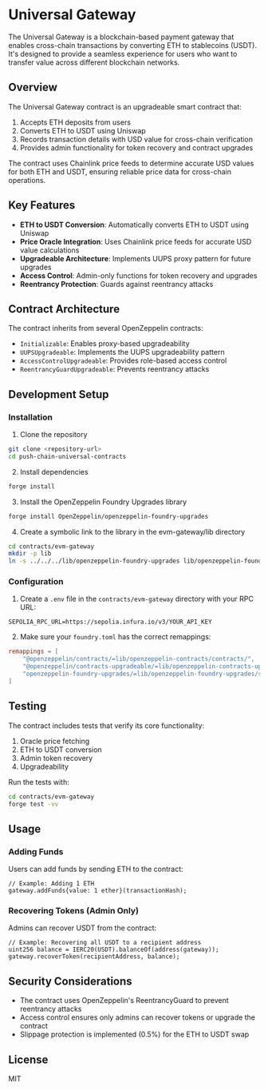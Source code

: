 # Universal Gateway

The Universal Gateway is a blockchain-based payment gateway that enables cross-chain transactions by converting ETH to stablecoins (USDT). It's designed to provide a seamless experience for users who want to transfer value across different blockchain networks.

## Overview

The Universal Gateway contract is an upgradeable smart contract that:

1. Accepts ETH deposits from users
2. Converts ETH to USDT using Uniswap
3. Records transaction details with USD value for cross-chain verification
4. Provides admin functionality for token recovery and contract upgrades

The contract uses Chainlink price feeds to determine accurate USD values for both ETH and USDT, ensuring reliable price data for cross-chain operations.

## Key Features

- **ETH to USDT Conversion**: Automatically converts ETH to USDT using Uniswap
- **Price Oracle Integration**: Uses Chainlink price feeds for accurate USD value calculations
- **Upgradeable Architecture**: Implements UUPS proxy pattern for future upgrades
- **Access Control**: Admin-only functions for token recovery and upgrades
- **Reentrancy Protection**: Guards against reentrancy attacks

## Contract Architecture

The contract inherits from several OpenZeppelin contracts:
- `Initializable`: Enables proxy-based upgradeability
- `UUPSUpgradeable`: Implements the UUPS upgradeability pattern
- `AccessControlUpgradeable`: Provides role-based access control
- `ReentrancyGuardUpgradeable`: Prevents reentrancy attacks

## Development Setup
### Installation

1. Clone the repository
```bash
git clone <repository-url>
cd push-chain-universal-contracts
```

2. Install dependencies
```bash
forge install
```

3. Install the OpenZeppelin Foundry Upgrades library
```bash
forge install OpenZeppelin/openzeppelin-foundry-upgrades
```

4. Create a symbolic link to the library in the evm-gateway/lib directory
```bash
cd contracts/evm-gateway
mkdir -p lib
ln -s ../../../lib/openzeppelin-foundry-upgrades lib/openzeppelin-foundry-upgrades
```

### Configuration

1. Create a `.env` file in the `contracts/evm-gateway` directory with your RPC URL:
```
SEPOLIA_RPC_URL=https://sepolia.infura.io/v3/YOUR_API_KEY
```

2. Make sure your `foundry.toml` has the correct remappings:
```toml
remappings = [
    "@openzeppelin/contracts/=lib/openzeppelin-contracts/contracts/",
    "@openzeppelin/contracts-upgradeable/=lib/openzeppelin-contracts-upgradeable/contracts/",
    "openzeppelin-foundry-upgrades/=lib/openzeppelin-foundry-upgrades/src/",
]
```

## Testing

The contract includes tests that verify its core functionality:

1. Oracle price fetching
2. ETH to USDT conversion
3. Admin token recovery
4. Upgradeability

Run the tests with:
```bash
cd contracts/evm-gateway
forge test -vv
```

## Usage

### Adding Funds
Users can add funds by sending ETH to the contract:
```solidity
// Example: Adding 1 ETH
gateway.addFunds{value: 1 ether}(transactionHash);
```

### Recovering Tokens (Admin Only)
Admins can recover USDT from the contract:
```solidity
// Example: Recovering all USDT to a recipient address
uint256 balance = IERC20(USDT).balanceOf(address(gateway));
gateway.recoverToken(recipientAddress, balance);
```

## Security Considerations

- The contract uses OpenZeppelin's ReentrancyGuard to prevent reentrancy attacks
- Access control ensures only admins can recover tokens or upgrade the contract
- Slippage protection is implemented (0.5%) for the ETH to USDT swap

## License

MIT
